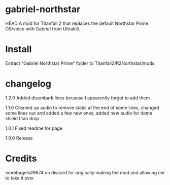 # gabriel-northstar
HEAD
A mod for Titanfall 2 that replaces the default Northstar Prime OS/voice with Gabriel from Ultrakill.

# Install
Extract "Gabriel Northstar Prime" folder to Titanfall2/R2Northstar/mods

# changelog
1.2.0
Added disembark lines because I apparently forgot to add them

1.1.0
Cleaned up audio to remove static at the end of some lines, changed some lines out and added a few new ones, added new audio for dome shield titan drop

1.0.1
Fixed readme for page

1.0.0
Release

# Credits
morebagels#9874 on discord for originally making the mod and allowing me to take it over
